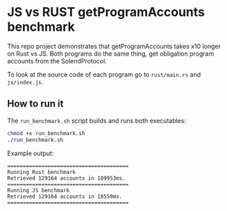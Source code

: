 # JS vs RUST getProgramAccounts benchmark 
This repo project demonstrates that getProgramAccounts takes x10 longer on Rust vs JS. Both programs do the same thing, get obligation program accounts from the SolendProtocol.

To look at the source code of each program go to `rust/main.rs` and `js/index.js`.

## How to run it
The `run_benchmark.sh` script builds and runs both executables:

```sh
chmod +x run_benchmark.sh
./run_benchmark.sh
```

Example output:
```log
=======================================
Running Rust benchmark
Retrieved 129164 accounts in 109953ms.
=======================================
Running JS benchmark
Retrieved 129164 accounts in 18550ms.
=======================================
```
